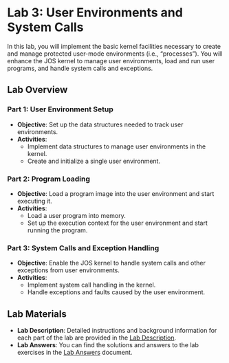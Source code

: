 # Lab 3: User Environments and System Calls

In this lab, you will implement the basic kernel facilities necessary to create and manage protected user-mode environments (i.e., “processes”). You will enhance the JOS kernel to manage user environments, load and run user programs, and handle system calls and exceptions.

## Lab Overview

### Part 1: User Environment Setup
- **Objective**: Set up the data structures needed to track user environments.
- **Activities**:
  - Implement data structures to manage user environments in the kernel.
  - Create and initialize a single user environment.

### Part 2: Program Loading
- **Objective**: Load a program image into the user environment and start executing it.
- **Activities**:
  - Load a user program into memory.
  - Set up the execution context for the user environment and start running the program.

### Part 3: System Calls and Exception Handling
- **Objective**: Enable the JOS kernel to handle system calls and other exceptions from user environments.
- **Activities**:
  - Implement system call handling in the kernel.
  - Handle exceptions and faults caused by the user environment.

## Lab Materials

- **Lab Description**: Detailed instructions and background information for each part of the lab are provided in the [Lab Description](./Lab3.pdf).
- **Lab Answers**: You can find the solutions and answers to the lab exercises in the [Lab Answers](./answers-lab3.md) document.

